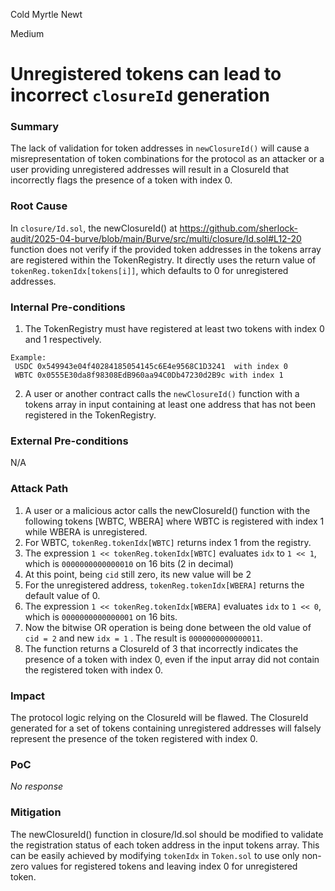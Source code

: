 Cold Myrtle Newt

Medium

# Unregistered tokens can lead to incorrect `closureId` generation

### Summary

The lack of validation for token addresses in `newClosureId()` will cause a misrepresentation of token combinations for the protocol as an attacker or a user providing unregistered addresses will result in a ClosureId that incorrectly flags the presence of a token with index 0.

### Root Cause

In `closure/Id.sol`, the newClosureId() at https://github.com/sherlock-audit/2025-04-burve/blob/main/Burve/src/multi/closure/Id.sol#L12-20  function does not verify if the provided token addresses in the tokens array are registered within the TokenRegistry. It directly uses the return value of `tokenReg.tokenIdx[tokens[i]]`, which defaults to 0 for unregistered addresses.

### Internal Pre-conditions

1. The TokenRegistry must have registered at least two tokens with index 0 and 1 respectively.
```text
Example:
 USDC 0x549943e04f40284185054145c6E4e9568C1D3241  with index 0
 WBTC 0x0555E30da8f98308EdB960aa94C0Db47230d2B9c with index 1
```
2. A user or another contract calls the `newClosureId()` function with a tokens array in input containing at least one address that has not been registered in the TokenRegistry.

### External Pre-conditions

N/A

### Attack Path

1. A user or a malicious actor calls the newClosureId() function with the following tokens [WBTC, WBERA] where WBTC is registered with index 1 while WBERA is unregistered.
2. For WBTC, `tokenReg.tokenIdx[WBTC]` returns index 1 from the registry.
3. The expression `1 << tokenReg.tokenIdx[WBTC]` evaluates `idx` to `1 << 1`, which is `0000000000000010` on 16 bits (2 in decimal)
4. At this point, being `cid` still zero, its new value will be 2
5. For the unregistered address, `tokenReg.tokenIdx[WBERA]` returns the default value of 0.
6. The expression `1 << tokenReg.tokenIdx[WBERA]` evaluates `idx` to `1 << 0`, which is `0000000000000001` on 16 bits.
7. Now the bitwise OR operation is being done between the old value of `cid = 2` and new `idx = 1` . The result is `0000000000000011`. 
9. The function returns a ClosureId of 3 that incorrectly indicates the presence of a token with index 0, even if the input array did not contain the registered token with index 0.

### Impact

The protocol logic relying on the ClosureId will be flawed. The ClosureId generated for a set of tokens containing unregistered addresses will falsely represent the presence of the token registered with index 0.

### PoC

_No response_

### Mitigation

The newClosureId() function in closure/Id.sol should be modified to validate the registration status of each token address in the input tokens array. This can be easily achieved by modifying `tokenIdx` in `Token.sol` to use only non-zero values for registered tokens and leaving index 0 for unregistered token.